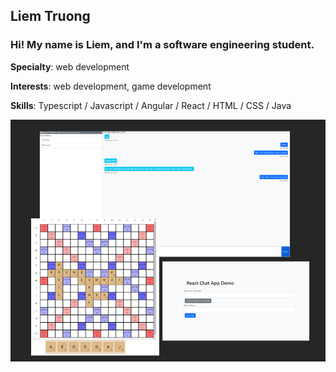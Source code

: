 ## Liem Truong

### Hi! My name is Liem, and I'm a software engineering student.


**Specialty**: web development  

**Interests**: web development, game development  

**Skills**: Typescript / Javascript / Angular / React / HTML / CSS / Java  

![github banner](https://github.com/lt101/lt101/blob/main/github%20banner.PNG)
